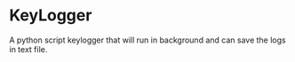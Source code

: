 # KeyLogger
A python script keylogger that will run in background and can save the logs in text file.
